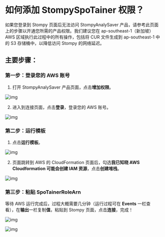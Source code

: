 # 如何添加 StompySpoTainer 权限？

如果您登录到 Stompy 页面后无法访问 StompyAnalySaver 产品，请参考此页面上的步骤以开通您所需的产品权限。我们建议您在 ap-southeast-1（新加坡）AWS 区域执行此过程中的所有操作，包括将 CUR 文件生成到 ap-southeast-1 中的 S3 存储桶中，以降低访问 Stompy 的网络延迟。

## 主要步骤：

### 第一步：登录您的 AWS 账号

1. 打开 StompyAnalySaver 产品页面，点击**增加权限**。

![img](/_images/stompyspotainer-add-permission.png)

2. 进入到连接页面，点击**登录**，登录您的 AWS 账号。

![img](/_images/stompyspotainer-step1-login.png)

### 第二步：运行模板

1. 点击**运行模板**。

![img](/_images/stompyspotainer-step2-run.png)

2. 页面跳转到 AWS 的 CloudFormation 页面后，勾选**我已知晓 AWS Cloudformation 可能会创建 IAM 资源**，点击**创建堆栈**。

![img](/_images/stompyspotainer-cloudformation-create.png)

### 第三步：粘贴 SpoTainerRoleArn

等待 AWS 运行完成后，过程大概需要几分钟（运行过程可在 **Events** 一栏查看），在**输出**一栏复制**值**，粘贴到 Stompy 页面，点击**连接**，完成！

![img](/_images/stompyspotainer-cloudformation-status.png)

![img](/_images/stompyspotainer-step3-connect.png)
